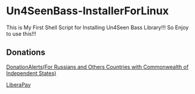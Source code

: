 # Un4SeenBass-InstallerForLinux
This is My First Shell Script for Installing Un4Seen Bass Library!!! So Enjoy to use this!!!

## Donations

[DonationAlerts(For Russians and Others Countries with Commonwealth of Independent States)](https://donationalerts.com/r/rikkomatsumato)

[LiberaPay](https://liberapay.com/RikkoMatsumatoOfficial/donate)

